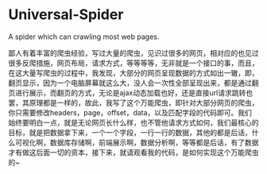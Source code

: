 # Universal-Spider
A spider which can crawling most web pages.

鄙人有着丰富的爬虫经验，写过大量的爬虫，见识过很多的网页，相对应的也见过很多反爬措施，网页布局，请求方式，等等等等，无非就是一个接口的事，而且，在这大量写爬虫的过程中，我发现，大部分的网页呈现数据的方式如出一辙，即，翻页显示，因为一个电脑屏幕就这么大，没人会一次性全部呈现出来，都是通过翻页进行展示，而翻页的方式，无论是ajax动态加载也好，还是直接url请求跳转也罢，其原理都是一样的，故此，我写了这个万能爬虫，即针对大部分网页的爬虫，你只需要修改headers，page，offset，data，以及匹配字段的代码即可。我们始终要明白一点，就是无论网页长什么样，也不管他请求方式如何，我们最核心的目标，就是把数据拿下来，一个一个字段，一行一行的数据，其他的都是后话，什么可视化啊，数据库存储啊，前端展示啊，数据分析啊，等等都是后话，有了数据才有做这后面一切的资本，接下来，就请观看我的代码，是如何实现这个万能爬虫的~
